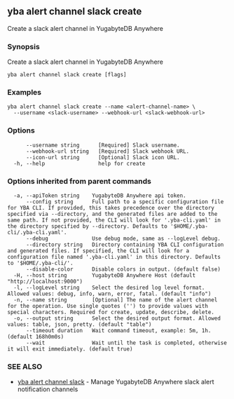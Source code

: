 ## yba alert channel slack create

Create a slack alert channel in YugabyteDB Anywhere

### Synopsis

Create a slack alert channel in YugabyteDB Anywhere

```
yba alert channel slack create [flags]
```

### Examples

```
yba alert channel slack create --name <alert-channel-name> \
  --username <slack-username> --webhook-url <slack-webhook-url>
```

### Options

```
      --username string      [Required] Slack username.
      --webhook-url string   [Required] Slack webhook URL.
      --icon-url string      [Optional] Slack icon URL.
  -h, --help                 help for create
```

### Options inherited from parent commands

```
  -a, --apiToken string    YugabyteDB Anywhere api token.
      --config string      Full path to a specific configuration file for YBA CLI. If provided, this takes precedence over the directory specified via --directory, and the generated files are added to the same path. If not provided, the CLI will look for '.yba-cli.yaml' in the directory specified by --directory. Defaults to '$HOME/.yba-cli/.yba-cli.yaml'.
      --debug              Use debug mode, same as --logLevel debug.
      --directory string   Directory containing YBA CLI configuration and generated files. If specified, the CLI will look for a configuration file named '.yba-cli.yaml' in this directory. Defaults to '$HOME/.yba-cli/'.
      --disable-color      Disable colors in output. (default false)
  -H, --host string        YugabyteDB Anywhere Host (default "http://localhost:9000")
  -l, --logLevel string    Select the desired log level format. Allowed values: debug, info, warn, error, fatal. (default "info")
  -n, --name string        [Optional] The name of the alert channel for the operation. Use single quotes ('') to provide values with special characters. Required for create, update, describe, delete.
  -o, --output string      Select the desired output format. Allowed values: table, json, pretty. (default "table")
      --timeout duration   Wait command timeout, example: 5m, 1h. (default 168h0m0s)
      --wait               Wait until the task is completed, otherwise it will exit immediately. (default true)
```

### SEE ALSO

* [yba alert channel slack](yba_alert_channel_slack.md)	 - Manage YugabyteDB Anywhere slack alert notification channels


